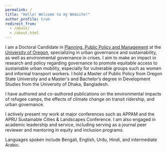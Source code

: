 ```yaml
---
permalink: /
title: "Hello! Welcome to my Website!"
author_profile: true
redirect_from: 
  - /about/
  - /about.html
---
```


 

I am a Doctoral Candidate in [Planning, Public Policy and Management](https://mnm.uoregon.edu/) at the [University of Oregon](https://www.uoregon.edu/), specializing in urban governance and sustainability, as well as environmental governance in crises. I aim to make an impact in research and policy regarding governance to promote equitable access to sustainable urban mobility, especially for vulnerable groups such as women and informal transport workers. I hold a Master of Public Policy from Oregon State University and a Master's and Bachelor’s degree in Development Studies from the University of Dhaka, Bangladesh.

I have authored and co-authored publications on the environmental impacts of refugee camps, the effects of climate change on transit ridership, and urban governance.

I actively present my work at major conferences such as APPAM and the APRU Sustainable Cities & Landscapes Conference. I am also engaged in academic leadership and service, including serving as a journal peer reviewer and mentoring in equity and inclusion programs.

Languages spoken include Bengali, English, Urdu, Hindi, and intermediate Arabic.

